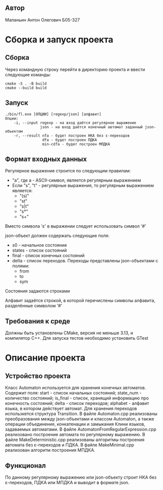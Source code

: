 ## Автор
Маланьин Антон Олегович
Б05-327
# Сборка и запуск проекта
## Сборка
Через командную строку перейти в директорию проекта и ввести следующие команды:
```
cmake -S . -B build
cmake --build build
```
## Запуск
```
./bin/fl.exe [ОПЦИИ] [regexp/json] [алфавит]
Опции:
    -i, --input regexp - на вход даётся регулярное выражение
                json - на вход даётся конечный автомат заданный json-объектом
    -r, --result nfa - будет построен НКА без ε-переходов
                 dfa - будет построен ПДКА
                 min-cdfa - будет построен МПДКА
```
## Формат входных данных
Регулярное выражение строится по следующим правилам:
- "a", где a - ASCII-символ, является регулярным выражением
- Если "s", "t" - регулярные выражения, то регулярным выражением является:
    - "(s)"
    - "st"
    - "s|t"
    - "s*"
    - "s+"

Вместо символа 'ε' в выражении следует использовать символ '#'

json-объект должен содержать следующие поля:
- s0 - начальное состояние
- states - список состояний
- final - список конечных состояний
- delta - список переходов. Переходы представлены json-объектами с полями:
    - from
    - to
    - sym

Состояния задаются строками

Алфавит задаётся строкой, в которой перечислены символы алфавита, разделённые символом '#'
## Требования к среде
Должны быть установлены CMake, версия не меньше 3.13, и компилятор C++. Для запуска тестов необходимо установить GTest
# Описание проекта
## Устройство проекта
Класс Automaton используется для хранения конечных автоматов. Содержит поля: start - список начальных состояний; state_num - количество состояний; is_final - список, хранящий информацию про конечность состояний; delta - список переходов; alphabet -  алфавит языка, в котором действует автомат. Для хранения переходов использкется структура Transition. В файле Automaton.cpp реализованы преобразования между json-объектами и классом Automaton, а также операции объединения, конкатенации и замыкания Клини языков, задаваемых автоматами. В файле AutomatonFromRegularExpression.cpp реализовано построение автомата по регулярному выражению. В файле MakeDeterministic.cpp реализованы алгоритмы построения автомата без ε-переходов и ПДКА. В файле MakeMinimal.cpp реализован алгоритм построения МПДКА.
## Функционал
По данному регулярному выражению или json-объекту строит НКА без ε-переходов, ПДКА или МПДКА и выводит в формате json.
